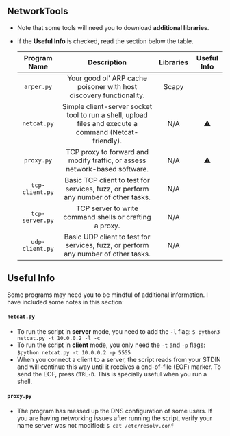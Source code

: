 ## NetworkTools

* Note that some tools will need you to download **additional libraries**.
* If the **Useful Info** is checked, read the section below the table.


   | Program Name | Description| Libraries| Useful Info |
   | :--------: | :---: | :---: | :---: | 
   | `arper.py`| Your good ol' ARP cache poisoner with host discovery functionality. | Scapy | |
   | `netcat.py`| Simple client-server socket tool to run a shell, upload files and execute a command (Netcat-friendly). | N/A | ⚠️ |
   | `proxy.py`| TCP proxy to forward and modify traffic, or assess network-based software. | N/A |⚠️|
   | `tcp-client.py`| Basic TCP client to test for services, fuzz, or perform any number of other tasks. | N/A | |
   | `tcp-server.py`| TCP server to write command shells or crafting a proxy. | N/A ||
   | `udp-client.py`| Basic UDP client to test for services, fuzz, or perform any number of other tasks. | N/A ||

## Useful Info

Some programs may need you to be mindful of additional information. I have included some notes in this section:
   
#### `netcat.py` 

* To run the script in **server** mode, you need to add the `-l` flag: `$ python3 netcat.py -t 10.0.0.2 -l -c`
* To run the script in **client** mode, you only need the `-t` and `-p` flags: `$python netcat.py -t 10.0.0.2 -p 5555`
* When you connect a client to a server, the script reads from your STDIN and will continue this way until it receives a end-of-file (EOF) marker. To send the EOF, press `CTRL-D`. This is specially useful when you run a shell. 


#### `proxy.py`

* The program has messed up the DNS configuration of some users. If you are having networking issues after running the script, verify your name server was not modified: `$ cat /etc/resolv.conf`
